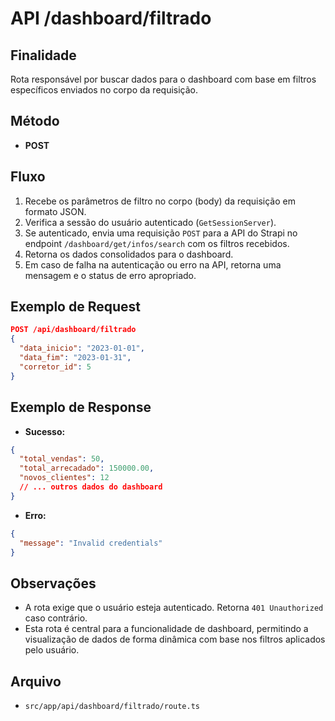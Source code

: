 # API /dashboard/filtrado

## Finalidade
Rota responsável por buscar dados para o dashboard com base em filtros específicos enviados no corpo da requisição.

## Método
- **POST**

## Fluxo
1.  Recebe os parâmetros de filtro no corpo (body) da requisição em formato JSON.
2.  Verifica a sessão do usuário autenticado (`GetSessionServer`).
3.  Se autenticado, envia uma requisição `POST` para a API do Strapi no endpoint `/dashboard/get/infos/search` com os filtros recebidos.
4.  Retorna os dados consolidados para o dashboard.
5.  Em caso de falha na autenticação ou erro na API, retorna uma mensagem e o status de erro apropriado.

## Exemplo de Request
```json
POST /api/dashboard/filtrado
{
  "data_inicio": "2023-01-01",
  "data_fim": "2023-01-31",
  "corretor_id": 5
}
```

## Exemplo de Response
- **Sucesso:**
```json
{
  "total_vendas": 50,
  "total_arrecadado": 150000.00,
  "novos_clientes": 12
  // ... outros dados do dashboard
}
```
- **Erro:**
```json
{
  "message": "Invalid credentials"
}
```

## Observações
- A rota exige que o usuário esteja autenticado. Retorna `401 Unauthorized` caso contrário.
- Esta rota é central para a funcionalidade de dashboard, permitindo a visualização de dados de forma dinâmica com base nos filtros aplicados pelo usuário.

## Arquivo
- `src/app/api/dashboard/filtrado/route.ts`
